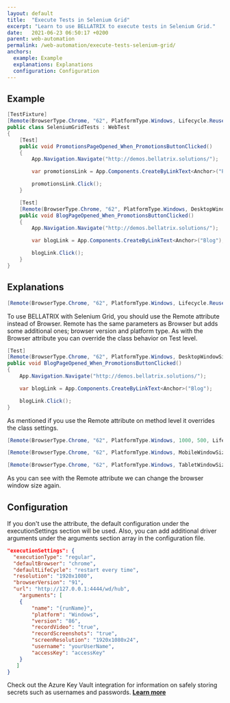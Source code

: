 ```yaml
---
layout: default
title:  "Execute Tests in Selenium Grid"
excerpt: "Learn to use BELLATRIX to execute tests in Selenium Grid."
date:   2021-06-23 06:50:17 +0200
parent: web-automation
permalink: /web-automation/execute-tests-selenium-grid/
anchors:
  example: Example
  explanations: Explanations
  configuration: Configuration
---
```

Example
-------
```csharp
[TestFixture]
[Remote(BrowserType.Chrome, "62", PlatformType.Windows, Lifecycle.ReuseIfStarted)]
public class SeleniumGridTests : WebTest
{
    [Test]
    public void PromotionsPageOpened_When_PromotionsButtonClicked()
    {
        App.Navigation.Navigate("http://demos.bellatrix.solutions/");

        var promotionsLink = App.Components.CreateByLinkText<Anchor>("Promotions");

        promotionsLink.Click();
    }

    [Test]
    [Remote(BrowserType.Chrome, "62", PlatformType.Windows, DesktopWindowSize._1280_1024, Lifecycle.ReuseIfStarted)]
    public void BlogPageOpened_When_PromotionsButtonClicked()
    {
        App.Navigation.Navigate("http://demos.bellatrix.solutions/");

        var blogLink = App.Components.CreateByLinkText<Anchor>("Blog");

        blogLink.Click();
    }
}
```

Explanations
------------
```csharp
[Remote(BrowserType.Chrome, "62", PlatformType.Windows, Lifecycle.ReuseIfStarted)]
```
To use BELLATRIX with Selenium Grid, you should use the Remote attribute instead of Browser. Remote has the same parameters as Browser but adds some additional ones; browser version and platform type. As with the Browser attribute you can override the class behavior on Test level.
```csharp
[Test]
[Remote(BrowserType.Chrome, "62", PlatformType.Windows, DesktopWindowSize._1280_1024, Lifecycle.ReuseIfStarted)]
public void BlogPageOpened_When_PromotionsButtonClicked()
{
    App.Navigation.Navigate("http://demos.bellatrix.solutions/");

    var blogLink = App.Components.CreateByLinkText<Anchor>("Blog");

    blogLink.Click();
}
```
As mentioned if you use the Remote attribute on method level it overrides the class settings.
```csharp
[Remote(BrowserType.Chrome, "62", PlatformType.Windows, 1000, 500, Lifecycle.ReuseIfStarted)]
```
```csharp
[Remote(BrowserType.Chrome, "62", PlatformType.Windows, MobileWindowSize._320_568, Lifecycle.ReuseIfStarted)]
```
```csharp
[Remote(BrowserType.Chrome, "62", PlatformType.Windows, TabletWindowSize._600_1024, Lifecycle.ReuseIfStarted)]
```
As you can see with the Remote attribute we can change the browser window size again.

Configuration
-------------
If you don't use the attribute, the default configuration under the executionSettings section will be used. Also, you can add additional driver arguments under the arguments section array in the configuration file.
```json
"executionSettings": {
  "executionType": "regular",
  "defaultBrowser": "chrome",
  "defaultLifeCycle": "restart every time",
  "resolution": "1920x1080",
  "browserVersion": "91",
  "url": "http://127.0.0.1:4444/wd/hub",
    "arguments": [
    {
        "name": "{runName}",
        "platform": "Windows",
        "version": "86",
        "recordVideo": "true",
        "recordScreenshots": "true",
        "screenResolution": "1920x1080x24",
        "username": "yourUserName",
        "accessKey": "accessKey"
    }
   ]
}
```
Check out the Azure Key Vault integration for information on safely storing secrets such as usernames and passwords. [**Learn more**](/product-integrations/azure-key-vault/)